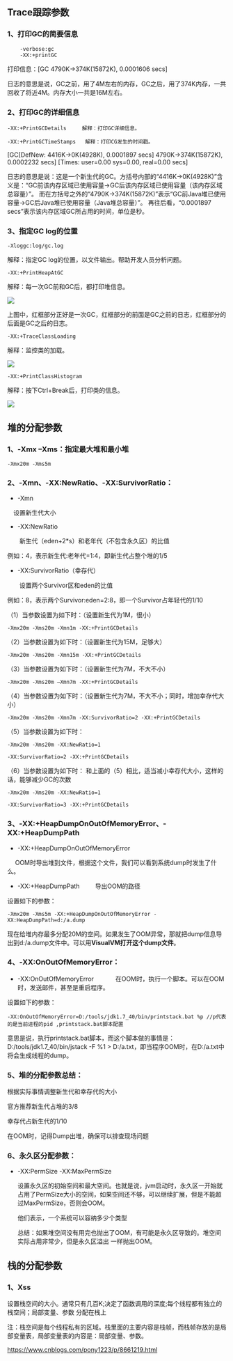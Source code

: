 ## Trace跟踪参数

### 1、打印GC的简要信息

        -verbose:gc
        -XX:+printGC
        
   打印信息：[GC 4790K->374K(15872K), 0.0001606 secs]
        
   日志的意思是说，GC之前，用了4M左右的内存，GC之后，用了374K内存，一共回收了将近4M。内存大小一共是16M左右。
   
### 2、打印GC的详细信息

    -XX:+PrintGCDetails     解释：打印GC详细信息。
                            
    -XX:+PrintGCTimeStamps   解释：打印CG发生的时间戳。
                             
[GC[DefNew: 4416K->0K(4928K), 0.0001897 secs] 4790K->374K(15872K), 0.0002232 secs] [Times: user=0.00 sys=0.00, real=0.00 secs] 

日志的意思是说：这是一个新生代的GC。方括号内部的“4416K->0K(4928K)”含义是：“GC前该内存区域已使用容量->GC后该内存区域已使用容量（该内存区域总容量）”。
而在方括号之外的“4790K->374K(15872K)”表示“GC前Java堆已使用容量->GC后Java堆已使用容量（Java堆总容量）”。
再往后看，“0.0001897 secs”表示该内存区域GC所占用的时间，单位是秒。

### 3、指定GC log的位置

    -Xloggc:log/gc.log
    
  解释：指定GC log的位置，以文件输出。帮助开发人员分析问题。
  
    -XX:+PrintHeapAtGC

  解释：每一次GC前和GC后，都打印堆信息。
  
![](https://images0.cnblogs.com/blog/641601/201508/171129379106073.png)

上图中，红框部分正好是一次GC，红框部分的前面是GC之前的日志，红框部分的后面是GC之后的日志。

    -XX:+TraceClassLoading
解释：监控类的加载。

![](images/TraceClassLoading.png)
   
    -XX:+PrintClassHistogram
    
  解释：按下Ctrl+Break后，打印类的信息。

![](http://images0.cnblogs.com/blog/641601/201508/171129384722501.png)

## 堆的分配参数
### 1、-Xmx –Xms：指定最大堆和最小堆
    -Xmx20m -Xms5m

### 2、-Xmn、-XX:NewRatio、-XX:SurvivorRatio：
* -Xmn

　设置新生代大小

* -XX:NewRatio

　　新生代（eden+2*s）和老年代（不包含永久区）的比值

   例如：4，表示新生代:老年代=1:4，即新生代占整个堆的1/5

* -XX:SurvivorRatio（幸存代）

　　设置两个Survivor区和eden的比值

   例如：8，表示两个Survivor:eden=2:8，即一个Survivor占年轻代的1/10
   
（1）当参数设置为如下时：（设置新生代为1M，很小）

    -Xmx20m -Xms20m -Xmn1m -XX:+PrintGCDetails 
    
 （2）当参数设置为如下时：（设置新生代为15M，足够大）
 
    -Xmx20m -Xms20m -Xmn15m -XX:+PrintGCDetails
    
  （3）当参数设置为如下时：（设置新生代为7M，不大不小）
  
    -Xmx20m -Xms20m –Xmn7m -XX:+PrintGCDetails
    
  （4）当参数设置为如下时：（设置新生代为7M，不大不小；同时，增加幸存代大小）
  
    -Xmx20m -Xms20m -Xmn7m -XX:SurvivorRatio=2 -XX:+PrintGCDetails
    
  （5）当参数设置为如下时：
  
    -Xmx20m -Xms20m -XX:NewRatio=1
  
    -XX:SurvivorRatio=2 -XX:+PrintGCDetails 
    
  （6）当参数设置为如下时： 和上面的（5）相比，适当减小幸存代大小，这样的话，能够减少GC的次数
  
    -Xmx20m -Xms20m -XX:NewRatio=1
    
    -XX:SurvivorRatio=3 -XX:+PrintGCDetails
    
### 3、-XX:+HeapDumpOnOutOfMemoryError、-XX:+HeapDumpPath
* -XX:+HeapDumpOnOutOfMemoryError

　 OOM时导出堆到文件，根据这个文件，我们可以看到系统dump时发生了什么。

* -XX:+HeapDumpPath
　　
导出OOM的路径
 
 设置如下的参数：
 
    -Xmx20m -Xms5m -XX:+HeapDumpOnOutOfMemoryError -XX:HeapDumpPath=d:/a.dump
    
 现在给堆内存最多分配20M的空间。如果发生了OOM异常，那就把dump信息导出到d:/a.dump文件中。可以用**VisualVM打开这个dump文件**。
 
### 4、-XX:OnOutOfMemoryError：
* -XX:OnOutOfMemoryError
　　　
  在OOM时，执行一个脚本。可以在OOM时，发送邮件，甚至是重启程序。

设置如下的参数：

    -XX:OnOutOfMemoryError=D:/tools/jdk1.7_40/bin/printstack.bat %p //p代表的是当前进程的pid ,printstack.bat脚本配置
    
 意思是说，执行printstack.bat脚本，而这个脚本做的事情是：D:/tools/jdk1.7_40/bin/jstack -F %1 > D:/a.txt，即当程序OOM时，在D:/a.txt中将会生成线程的dump。
 
### 5、堆的分配参数总结：
    
 根据实际事情调整新生代和幸存代的大小
 
 官方推荐新生代占堆的3/8
 
 幸存代占新生代的1/10
 
 在OOM时，记得Dump出堆，确保可以排查现场问题
    
### 6、永久区分配参数：
    
* -XX:PermSize  -XX:MaxPermSize

   设置永久区的初始空间和最大空间。也就是说，jvm启动时，永久区一开始就占用了PermSize大小的空间，如果空间还不够，可以继续扩展，但是不能超过MaxPermSize，否则会OOM。
    
   他们表示，一个系统可以容纳多少个类型
   
   总结：如果堆空间没有用完也抛出了OOM，有可能是永久区导致的。堆空间实际占用非常少，但是永久区溢出 一样抛出OOM。
   
## 栈的分配参数
### 1、Xss
   设置栈空间的大小。通常只有几百K;决定了函数调用的深度;每个线程都有独立的栈空间；局部变量、参数 分配在栈上

注：栈空间是每个线程私有的区域。栈里面的主要内容是栈帧，而栈帧存放的是局部变量表，局部变量表的内容是：局部变量、参数。


https://www.cnblogs.com/pony1223/p/8661219.html

    
 
    
